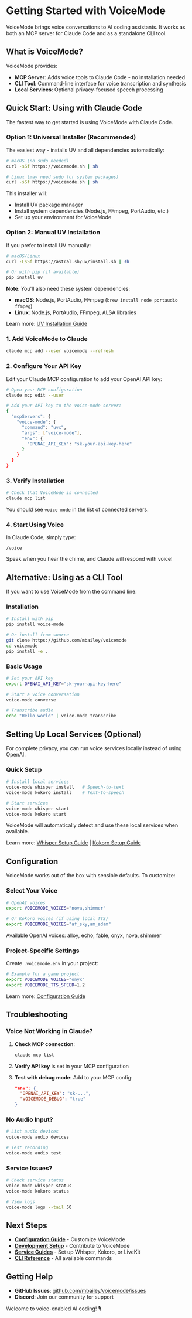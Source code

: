 # Getting Started with VoiceMode

VoiceMode brings voice conversations to AI coding assistants. It works as both an MCP server for Claude Code and as a standalone CLI tool.

## What is VoiceMode?

VoiceMode provides:
- **MCP Server**: Adds voice tools to Claude Code - no installation needed
- **CLI Tool**: Command-line interface for voice transcription and synthesis
- **Local Services**: Optional privacy-focused speech processing

## Quick Start: Using with Claude Code

The fastest way to get started is using VoiceMode with Claude Code.

### Option 1: Universal Installer (Recommended)

The easiest way - installs UV and all dependencies automatically:

```bash
# macOS (no sudo needed)
curl -sSf https://voicemode.sh | sh

# Linux (may need sudo for system packages)
curl -sSf https://voicemode.sh | sh
```

This installer will:
- Install UV package manager
- Install system dependencies (Node.js, FFmpeg, PortAudio, etc.)
- Set up your environment for VoiceMode

### Option 2: Manual UV Installation

If you prefer to install UV manually:

```bash
# macOS/Linux
curl -LsSf https://astral.sh/uv/install.sh | sh

# Or with pip (if available)
pip install uv
```

**Note**: You'll also need these system dependencies:
- **macOS**: Node.js, PortAudio, FFmpeg (`brew install node portaudio ffmpeg`)
- **Linux**: Node.js, PortAudio, FFmpeg, ALSA libraries

Learn more: [UV Installation Guide](https://docs.astral.sh/uv/getting-started/installation/)

### 1. Add VoiceMode to Claude

```bash
claude mcp add --user voicemode --refresh
```

### 2. Configure Your API Key

Edit your Claude MCP configuration to add your OpenAI API key:

```bash
# Open your MCP configuration
claude mcp edit --user

# Add your API key to the voice-mode server:
{
  "mcpServers": {
    "voice-mode": {
      "command": "uvx",
      "args": ["voice-mode"],
      "env": {
        "OPENAI_API_KEY": "sk-your-api-key-here"
      }
    }
  }
}
```

### 3. Verify Installation

```bash
# Check that VoiceMode is connected
claude mcp list
```

You should see `voice-mode` in the list of connected servers.

### 4. Start Using Voice

In Claude Code, simply type:
```
/voice
```

Speak when you hear the chime, and Claude will respond with voice!

## Alternative: Using as a CLI Tool

If you want to use VoiceMode from the command line:

### Installation

```bash
# Install with pip
pip install voice-mode

# Or install from source
git clone https://github.com/mbailey/voicemode
cd voicemode
pip install -e .
```

### Basic Usage

```bash
# Set your API key
export OPENAI_API_KEY="sk-your-api-key-here"

# Start a voice conversation
voice-mode converse

# Transcribe audio
echo "Hello world" | voice-mode transcribe
```

## Setting Up Local Services (Optional)

For complete privacy, you can run voice services locally instead of using OpenAI.

### Quick Setup

```bash
# Install local services
voice-mode whisper install   # Speech-to-text
voice-mode kokoro install    # Text-to-speech

# Start services
voice-mode whisper start
voice-mode kokoro start
```

VoiceMode will automatically detect and use these local services when available.

Learn more: [Whisper Setup Guide](../guides/whisper-setup.md) | [Kokoro Setup Guide](../guides/kokoro-setup.md)

## Configuration

VoiceMode works out of the box with sensible defaults. To customize:

### Select Your Voice

```bash
# OpenAI voices
export VOICEMODE_VOICES="nova,shimmer"

# Or Kokoro voices (if using local TTS)
export VOICEMODE_VOICES="af_sky,am_adam"
```

Available OpenAI voices: alloy, echo, fable, onyx, nova, shimmer

### Project-Specific Settings

Create `.voicemode.env` in your project:

```bash
# Example for a game project
export VOICEMODE_VOICES="onyx"
export VOICEMODE_TTS_SPEED=1.2
```

Learn more: [Configuration Guide](../guides/configuration.md)

## Troubleshooting

### Voice Not Working in Claude?

1. **Check MCP connection**:
   ```bash
   claude mcp list
   ```
   
2. **Verify API key** is set in your MCP configuration

3. **Test with debug mode**:
   Add to your MCP config:
   ```json
   "env": {
     "OPENAI_API_KEY": "sk-...",
     "VOICEMODE_DEBUG": "true"
   }
   ```

### No Audio Input?

```bash
# List audio devices
voice-mode audio devices

# Test recording
voice-mode audio test
```

### Service Issues?

```bash
# Check service status
voice-mode whisper status
voice-mode kokoro status

# View logs
voice-mode logs --tail 50
```

## Next Steps

- **[Configuration Guide](../guides/configuration.md)** - Customize VoiceMode
- **[Development Setup](development-setup.md)** - Contribute to VoiceMode
- **[Service Guides](../guides/)** - Set up Whisper, Kokoro, or LiveKit
- **[CLI Reference](../reference/cli.md)** - All available commands

## Getting Help

- **GitHub Issues**: [github.com/mbailey/voicemode/issues](https://github.com/mbailey/voicemode/issues)
- **Discord**: Join our community for support

Welcome to voice-enabled AI coding! 🎙️